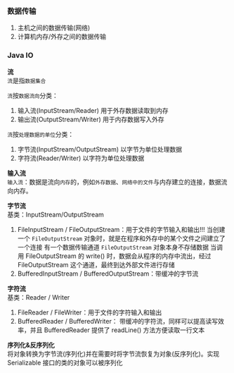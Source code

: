 ### 数据传输
1. 主机之间的数据传输(网络)
2. 计算机内存/外存之间的数据传输


### Java IO

**流**  
`流`是指`数据集合`

`流`按`数据流向`分类：
1. 输入流(InputStream/Reader) 用于外存数据读取到内存
2. 输出流(OutputStream/Writer) 用于内存数据写入外存

`流`按`处理数据的单位`分类：
1. 字节流(InputStream/OutputStream) 以字节为单位处理数据
2. 字符流(Reader/Writer) 以字符为单位处理数据


**输入流**  
`输入流`：数据是流向`内存`的，例如`外存数据`、`网络中的文件`与内存建立的连接，数据流向内存。

**字节流**  
基类：InputStream/OutputStream
1. FileInputStream / FileOutputStream：用于文件的字节输入和输出!!!
   当创建一个 `FileOutputStream` 对象时，就是在程序和外存中的某个文件之间建立了一个连接 有一个数据传输通道
   `FileOutputStream` 对象本身不存储数据
   当调用 FileOutputStream 的 write() 时，数据会从程序的内存中流出，经过 FileOutputStream 这个通道，最终到达外部文件进行存储
2. BufferedInputStream / BufferedOutputStream：带缓冲的字节流

**字符流**  
基类：Reader / Writer
1. FileReader / FileWriter：用于文件的字符输入和输出
2. BufferedReader / BufferedWriter：
   带缓冲的字符流，同样可以提高读写效率，并且 BufferedReader 提供了 readLine() 方法方便读取一行文本

**序列化&反序列化**  
将对象转换为字节流(序列化)并在需要时将字节流恢复为对象(反序列化)。实现 Serializable 接口的类的对象可以被序列化